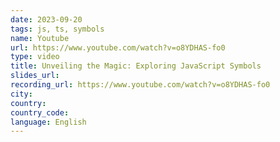 ```yaml
---
date: 2023-09-20
tags: js, ts, symbols
name: Youtube
url: https://www.youtube.com/watch?v=o8YDHAS-fo0
type: video
title: Unveiling the Magic: Exploring JavaScript Symbols
slides_url:
recording_url: https://www.youtube.com/watch?v=o8YDHAS-fo0
city:
country:
country_code:
language: English
---
```

